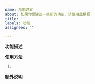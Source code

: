 ```yaml
---
name: 功能建议
about: 如果你想建议一些新的功能，请使用此模板
title: ''
labels: 功能
assignees: ''

---
```


**功能描述**
<!-- 在下方的空行描述你想要的功能 -->


<!-- 在上方的空行描述你想要的功能 -->

**使用方法**
<!-- 在下方的空行描述你想这个功能如何运作，如服务端启动时这个功能要怎么工作，或是执行某个命令时这个功能要怎么运作 -->
1. 
<!-- 在上方的空行描述你想这个功能如何运作 -->

**额外说明**
<!-- 还有什么要补充的吗？ -->
